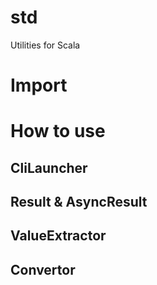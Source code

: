 # std
Utilities for Scala

# Import

# How to use

## CliLauncher

## Result & AsyncResult

## ValueExtractor

## Convertor
